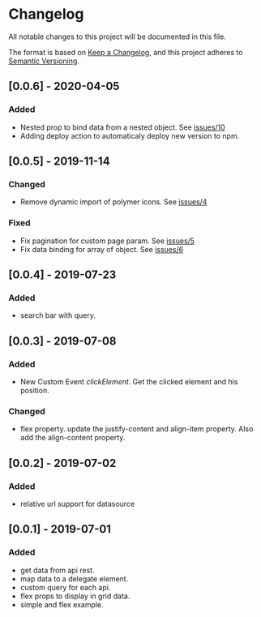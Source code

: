 # Changelog
All notable changes to this project will be documented in this file.

The format is based on [Keep a Changelog](https://keepachangelog.com/en/1.0.0/),
and this project adheres to [Semantic Versioning](https://semver.org/spec/v2.0.0.html).

## [0.0.6] - 2020-04-05

### Added

- Nested prop to bind data from a nested object. See [issues/10](https://github.com/Kamiapp-fr/kami-infinitelist/issues/10)
- Adding deploy action to automaticaly deploy new version to npm.

## [0.0.5] - 2019-11-14

### Changed

- Remove dynamic import of polymer icons. See [issues/4](https://github.com/Kamiapp-fr/kami-infinitelist/issues/4)

### Fixed

- Fix pagination for custom page param. See [issues/5](https://github.com/Kamiapp-fr/kami-infinitelist/issues/5) 
- Fix data binding for array of object. See [issues/6](https://github.com/Kamiapp-fr/kami-infinitelist/issues/6)

## [0.0.4] - 2019-07-23
### Added
- search bar with query.

## [0.0.3] - 2019-07-08 
### Added

- New Custom Event *clickElement*. Get the clicked element and his position.

### Changed 

- flex property. update the justify-content and align-item property. Also add the align-content property.

## [0.0.2] - 2019-07-02
### Added

- relative url support for datasource

## [0.0.1] - 2019-07-01
### Added

- get data from api rest.
- map data to a delegate element.
- custom query for each api.
- flex props to display in grid data.
- simple and flex example.